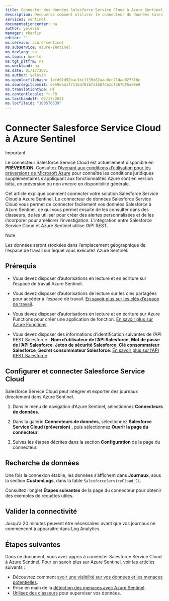 ```yaml
---
title: Connecter des données Salesforce Service Cloud à Azure Sentinel | Microsoft Docs
description: Découvrez comment utiliser le connecteur de données Salesforce Service Cloud pour tirer des journaux Salesforce dans Azure Sentinel. Affichez les données Salesforce dans des classeurs, créez des alertes et améliorez l’investigation.
services: sentinel
documentationcenter: na
author: yelevin
manager: rkarlin
editor: ''
ms.service: azure-sentinel
ms.subservice: azure-sentinel
ms.devlang: na
ms.topic: how-to
ms.tgt_pltfrm: na
ms.workload: na
ms.date: 01/17/2021
ms.author: yelevin
ms.openlocfilehash: 1efd91d92bac1bc1f39d82aaa0cc71daa0275f8e
ms.sourcegitcommit: e559daa1f7115d703bfa1b87da1cf267bf6ae9e8
ms.translationtype: HT
ms.contentlocale: fr-FR
ms.lasthandoff: 02/17/2021
ms.locfileid: "100570539"
---
```

# <a name="connect-your-salesforce-service-cloud-to-azure-sentinel"></a>Connecter Salesforce Service Cloud à Azure Sentinel

> [!IMPORTANT]
> Le connecteur Salesforce Service Cloud est actuellement disponible en **PRÉVERSION**. Consultez l’[Avenant aux conditions d’utilisation pour les préversions de Microsoft Azure](https://azure.microsoft.com/support/legal/preview-supplemental-terms/) pour connaître les conditions juridiques supplémentaires s’appliquant aux fonctionnalités Azure sont en version bêta, en préversion ou non encore en disponibilité générale.

Cet article explique comment connecter votre solution Salesforce Service Cloud à Azure Sentinel. Le connecteur de données Salesforce Service Cloud vous permet de connecter facilement vos données Salesforce à Azure Sentinel, ce qui vous permet ensuite de les consulter dans des classeurs, de les utiliser pour créer des alertes personnalisées et de les incorporer pour améliorer l’investigation. L’intégration entre Salesforce Service Cloud et Azure Sentinel utilise l’API REST.

> [!NOTE]
> Les données seront stockées dans l’emplacement géographique de l’espace de travail sur lequel vous exécutez Azure Sentinel.

## <a name="prerequisites"></a>Prérequis

- Vous devez disposer d’autorisations en lecture et en écriture sur l’espace de travail Azure Sentinel.

- Vous devez disposer d’autorisations de lecture sur les clés partagées pour accéder à l’espace de travail. [En savoir plus sur les clés d’espace de travail](../azure-monitor/agents/log-analytics-agent.md#workspace-id-and-key).

- Vous devez disposer d’autorisations en lecture et en écriture sur Azure Functions pour créer une application de fonction. [En savoir plus sur Azure Functions](../azure-functions/index.yml).

- Vous devez disposer des informations d’identification suivantes de l’API REST Salesforce : **Nom d’utilisateur de l’API Salesforce**, **Mot de passe de l’API Salesforce**, **Jeton de sécurité Salesforce**, **Clé consommateur Salesforce**, **Secret consommateur Salesforce**. [En savoir plus sur l’API REST Salesforce](https://developer.salesforce.com/docs/atlas.en-us.api_rest.meta/api_rest/quickstart.htm).

## <a name="configure-and-connect-salesforce-service-cloud"></a>Configurer et connecter Salesforce Service Cloud

Salesforce Service Cloud peut intégrer et exporter des journaux directement dans Azure Sentinel.

1. Dans le menu de navigation d’Azure Sentinel, sélectionnez **Connecteurs de données**.

1. Dans la galerie **Connecteurs de données**, sélectionnez **Salesforce Service Cloud (préversion)** , puis sélectionnez **Ouvrir la page du connecteur**.

1. Suivez les étapes décrites dans la section **Configuration** de la page du connecteur.

## <a name="find-your-data"></a>Recherche de données

Une fois la connexion établie, les données s’affichent dans **Journaux**, sous la section **CustomLogs**, dans la table `SalesforceServiceCloud_CL`.

Consultez l’onglet **Étapes suivantes** de la page du connecteur pour obtenir des exemples de requêtes utiles.

## <a name="validate-connectivity"></a>Valider la connectivité

Jusqu’à 20 minutes peuvent être nécessaires avant que vos journaux ne commencent à apparaître dans Log Analytics.

## <a name="next-steps"></a>Étapes suivantes

Dans ce document, vous avez appris à connecter Salesforce Service Cloud à Azure Sentinel. Pour en savoir plus sur Azure Sentinel, voir les articles suivants :

- Découvrez comment [avoir une visibilité sur vos données et les menaces potentielles](quickstart-get-visibility.md).
- Prise en main de la [détection des menaces avec Azure Sentinel](tutorial-detect-threats-built-in.md).
- [Utilisez des classeurs](tutorial-monitor-your-data.md) pour superviser vos données.